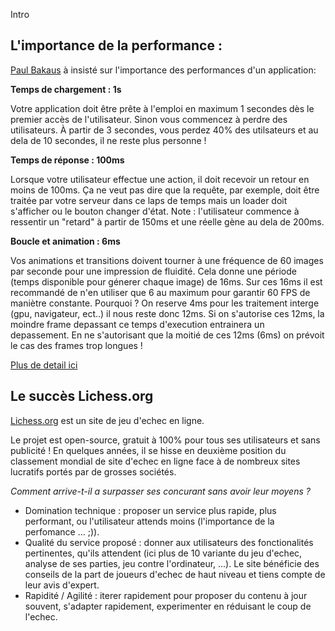 Intro

## L'importance de la performance :

[Paul Bakaus](https://twitter.com/pbakaus) à insisté sur l'importance des performances d'un application:

**Temps de chargement : 1s**

Votre application doit être prête à l'emploi en maximum 1 secondes dès le premier accès de l'utilisateur. Sinon vous commencez à perdre des utilisateurs. À partir de 3 secondes, vous perdez 40% des utilsateurs et au dela de 10 secondes, il ne reste plus personne !

**Temps de réponse : 100ms**

Lorsque votre utilisateur effectue une action, il doit recevoir un retour en moins de 100ms. Ça ne veut pas dire que la requête, par exemple, doit être traitée par votre serveur dans ce laps de temps mais un loader doit s'afficher ou le bouton changer d'état. Note : l'utilisateur commence à ressentir un "retard" à partir de 150ms et une réelle gène au dela de 200ms.

**Boucle et animation : 6ms**

Vos animations et transitions doivent tourner à une fréquence de 60 images par seconde pour une impression de fluidité. Cela donne une période (temps disponible pour génerer chaque image) de 16ms. Sur ces 16ms il est recommandé de n'en utiliser que 6 au maximum pour garantir 60 FPS de maniètre constante. Pourquoi ? On reserve 4ms pour les traitement interge (gpu, navigateur, ect..) il nous reste donc 12ms. Si on s'autorise ces 12ms, la moindre frame depassant ce temps d'execution entrainera un depassement. En ne s'autorisant que la moitié de ces 12ms (6ms) on prévoit le cas des frames trop longues !

[Plus de detail ici](https://docs.google.com/document/d/1bYMyE6NdiAupuwl7pWQfB-vOZBPSsXCv57hljLDMV8E)


## Le succès Lichess.org

[Lichess.org](http://fr.lichess.org/) est un site de jeu d'echec en ligne.

Le projet est open-source, gratuit à 100% pour tous ses utilisateurs et sans publicité !
En quelques années, il se hisse en deuxième position du classement mondial de site d'echec en ligne face à de nombreux sites lucratifs portés par de grosses sociétés.

*Comment arrive-t-il a surpasser ses concurant sans avoir leur moyens ?*

- Domination technique : proposer un service plus rapide, plus performant, ou l'utilisateur attends moins (l'importance de la perfomance ... ;)).
- Qualité du service proposé : donner aux utilisateurs des fonctionalités pertinentes, qu'ils attendent (ici plus de 10 variante du jeu d'echec, analyse de ses parties, jeu contre l'ordinateur, ...). Le site bénéficie des conseils de la part de joueurs d'echec de haut niveau et tiens compte de leur avis d'expert.
- Rapidité / Agilité : iterer rapidement pour proposer du contenu à jour souvent, s'adapter rapidement, experimenter en réduisant le coup de l'echec.
